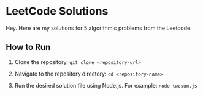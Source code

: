 # LeetCode Solutions

Hey. Here are my solutions for 5 algorithmic problems from the Leetcode. 

## How to Run

1. Clone the repository:
  `git clone <repository-url>`

2. Navigate to the repository directory:
  `cd <repository-name>`

3. Run the desired solution file using Node.js. For example:
  `node twosum.js`
